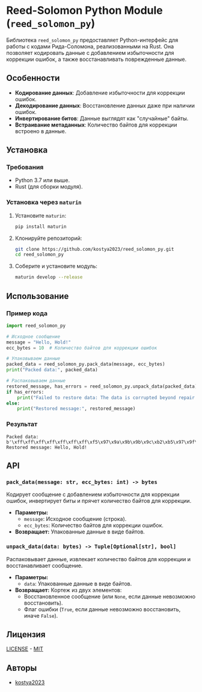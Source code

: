 # Reed-Solomon Python Module (`reed_solomon_py`)


Библиотека `reed_solomon_py` предоставляет Python-интерфейс для работы с кодами Рида-Соломона, реализованными на Rust. Она позволяет кодировать данные с добавлением избыточности для коррекции ошибок, а также восстанавливать поврежденные данные.

## Особенности

- **Кодирование данных**: Добавление избыточности для коррекции ошибок.
- **Декодирование данных**: Восстановление данных даже при наличии ошибок.
- **Инвертирование битов**: Данные выглядят как "случайные" байты.
- **Встраивание метаданных**: Количество байтов для коррекции встроено в данные.

## Установка

### Требования

- Python 3.7 или выше.
- Rust (для сборки модуля).

### Установка через `maturin`

1. Установите `maturin`:
   ```bash
   pip install maturin
   ```

2. Клонируйте репозиторий:
   ```bash
   git clone https://github.com/kostya2023/reed_solomon_py.git
   cd reed_solomon_py
   ```

3. Соберите и установите модуль:
   ```bash
   maturin develop --release
   ```

## Использование

### Пример кода

```python
import reed_solomon_py

# Исходное сообщение
message = "Hello, Hold!"
ecc_bytes = 10  # Количество байтов для коррекции ошибок

# Упаковываем данные
packed_data = reed_solomon_py.pack_data(message, ecc_bytes)
print("Packed data:", packed_data)

# Распаковываем данные
restored_message, has_errors = reed_solomon_py.unpack_data(packed_data)
if has_errors:
    print("Failed to restore data: The data is corrupted beyond repair.")
else:
    print("Restored message:", restored_message)
```

### Результат

```plaintext
Packed data: b'\xff\xff\xff\xff\xff\xff\xff\xf5\x97\x9a\x9b\x9b\x9c\xb2\xb5\x97\x9f\x9c\x9b\x9a\xb4\xff\xff\xff\xff\xff\xff\xff\xffl\xff\x14h8\x16\x83\xd3\xfe\x0a\x8c6\xef;\x9c\x14\x1c\xc4'
Restored message: Hello, Hold!
```

## API

### `pack_data(message: str, ecc_bytes: int) -> bytes`

Кодирует сообщение с добавлением избыточности для коррекции ошибок, инвертирует биты и прячет количество байтов для коррекции.

- **Параметры:**
  - `message`: Исходное сообщение (строка).
  - `ecc_bytes`: Количество байтов для коррекции ошибок.
- **Возвращает:** Упакованные данные в виде байтов.

### `unpack_data(data: bytes) -> Tuple[Optional[str], bool]`

Распаковывает данные, извлекает количество байтов для коррекции и восстанавливает сообщение.

- **Параметры:**
  - `data`: Упакованные данные в виде байтов.
- **Возвращает:** Кортеж из двух элементов:
  - Восстановленное сообщение (или `None`, если данные невозможно восстановить).
  - Флаг ошибки (`True`, если данные невозможно восстановить, иначе `False`).

## Лицензия

[LICENSE](LICENSE) - [MIT](https://choosealicense.com/licenses/mit/)

## Авторы

- [kostya2023](https://github.com/kostya2023)
